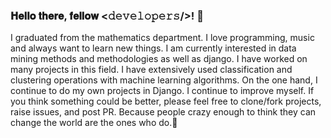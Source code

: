 ### 𝐇𝐞𝐥𝐥𝐨 𝐭𝐡𝐞𝐫𝐞, 𝐟𝐞𝐥𝐥𝐨𝐰 <𝚍𝚎𝚟𝚎𝚕𝚘𝚙𝚎𝚛𝚜/>!     👋

I graduated from the mathematics department. I love programming, music and always want to learn new things. 
I am currently interested in data mining methods and methodologies as well as django. 
I have worked on many projects in this field. I have extensively used classification and clustering operations with machine learning algorithms. 
On the one hand, I continue to do my own projects in Django. I continue to improve myself. 
If you think something could be better, please feel free to clone/fork projects, raise issues, and post PR.
                    Because people crazy enough to think they can change the world are the ones who do.:dart:
             
             
<!--
**ahmetvahit/ahmetvahit** is a ✨ _special_ ✨ repository because its `README.md` (this file) appears on your GitHub profile.

Here are some ideas to get you started:

- 🔭 I’m currently working on ...
- 🌱 I’m currently learning ...
- 👯 I’m looking to collaborate on ...
- 🤔 I’m looking for help with ...
- 💬 Ask me about ...
- 📫 How to reach me: ...
- 😄 Pronouns: ...
- ⚡ Fun fact: ...
-->

